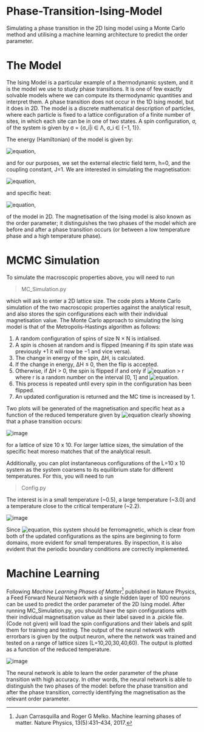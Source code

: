 # Phase-Transition-Ising-Model
Simulating a phase transition in the 2D Ising model using a Monte Carlo method and utilising a machine learning architecture to predict the order parameter.

# The Model
The Ising Model is a particular example of a thermodynamic system, and it is the model we
use to study phase transitions. It is one of few exactly solvable models where we can compute its
thermodynamic quantities and interpret them. A phase transition does not occur in the 1D Ising model, but it does in 2D. The model is a discrete mathematical description of particles, where each particle is fixed to a lattice configuration of a finite number of sites, in which each site can be in one of two states.  A spin configuration, σ, of the system is given by σ = {σ_i|i ∈ Λ, σ_i ∈ {−1, 1}}.

The energy (Hamiltonian) of the model is given by:

![equation](https://latex.codecogs.com/svg.image?H(%5Csigma)=-J%5Csum_%7B%3Ci,j%3E%7D%7B%5Csigma_i%5Csigma_j%7D%20-%20h%5Csum_%7Bi%7D%20%7B%5Csigma_i%7D),

and for our purposes, we set the external electric field term, h=0, and the coupling constant, J=1.
We are interested in simulating the magnetisation:

![equation](https://latex.codecogs.com/svg.image?M(h,T)=%5Cfrac%7B1%7D%7BN%5E2%7D%5Csum_%7Bi%7D%20%7B%5Csigma_i%7D),

and specific heat:

![equation](https://latex.codecogs.com/svg.image?C(h,T)=%5Cfrac%7B1%7D%7Bk_B%7D%5Cfrac%7B%5Cpartial%5E2%5Cln(Z)%7D%7B%5Cpartial%20%5Cbeta%5E2%7D),

of the model in 2D.
The magnetisation of the Ising model is also known as the order parameter; it distinguishes the two phases of the model which are before and after a phase transition occurs (or between a low temperature phase and a high temperature phase).

# MCMC Simulation
To simulate the macroscopic properties above, you will need to run

> MC_Simulation.py  

which will ask to enter a 2D lattice size. The code plots a Monte Carlo simulation of the two macroscopic properties against the analytical result, and also stores the spin configurations each with their individual magnetisation value. The Monte Carlo approach to simulating the Ising model is that of the Metropolis-Hastings algorithm as follows:

1. A random configuration of spins of size N × N is intialised.
2. A spin is chosen at random and is flipped (meaning if its spin state was previously +1 it will now be −1 and vice versa).
3. The change in energy of the spin, ∆H, is calculated.
4. If the change in energy, ∆H ≤ 0, then the flip is accepted.
5. Otherwise, if ∆H > 0, the spin is flipped if and only if ![equation](https://latex.codecogs.com/svg.image?e%5E%7B-%5Cbeta%20H%7D) > r where r is a random number on the interval [0, 1] and ![equation](https://latex.codecogs.com/svg.image?%5Cbeta%20=1/k_BT).
6. This process is repeated until every spin in the configuration has been flipped.
7. An updated configuration is returned and the MC time is increased by 1.

Two plots will be generated of the magnetisation and specific heat as a function of the reduced temperature given by ![equation](https://latex.codecogs.com/svg.image?T_r=J/k_B%20) clearly showing that a phase transition occurs:

![image](https://user-images.githubusercontent.com/106536925/175266532-8477ad1b-00d5-453b-95e5-4bbe09c9b6e1.png)

for a lattice of size 10 x 10. For larger lattice sizes, the simulation of the specific heat moreso matches that of the analytical result.

Additionally, you can plot instantaneous configurations of the L=10 x 10 system as the system coarsens to its equilibrium state for different temperatures. For this, you will need to run

> Config.py
 
The interest is in a small temperature (~0.5), a large temperature (~3.0) and a temperature close to the critical temperature (~2.2).

![image](https://user-images.githubusercontent.com/106536925/175269071-6909b8e7-0dea-4331-a2ce-32a01d531d53.png)

Since ![equation](https://latex.codecogs.com/svg.image?T_r=J/k_B%20%3C%20T_c), this system should be ferromagnetic, which is clear from both of the updated
configurations as the spins are beginning to form domains, more evident for small temperatures. By inspection, it is also evident that the periodic boundary conditions are correctly implemented.

# Machine Learning
Following *Machine Learning Phases of Matter*[^1] published in Nature Physics, a Feed Forward Neural Network with a single hidden layer of 100 neurons can be used to predict the order parameter of the 2D Ising model. After running MC_Simulation.py, you should have the spin configurations with their individual magnetisation value as their label saved in a .pickle file. (Code not given) will load the spin configurations and their labels and split them for training and testing. The output of the neural network with errorbars is given by the output neuron, where the network was trained and tested on a range of lattice sizes (L=10,20,30,40,60). The output is plotted as a function of the reduced temperature.

![image](https://user-images.githubusercontent.com/106536925/175271788-c54763ad-ee48-4adc-9b5e-475ae8546b51.png)

The neural network is able to learn the order parameter of the phase transition with high accuracy. In other words, the neural network is able to distinguish the two phases of the model: before the phase transition and after the phase transition, correctly identifying the magnetisation as the relevant order parameter. 

[^1]:Juan Carrasquilla and Roger G Melko. Machine learning phases of matter. Nature Physics, 13(5):431–434, 2017.
